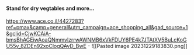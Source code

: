 #### Stand for dry vegtables and more...
https://www.ace.co.il/4427283?ref=pmax&camp=general&utm_campaign=ace_shopping_all&gad_source=1&gclid=CjwKCAiA-bmsBhAGEiwAoaQNmmvlzrrwAWNMB6xVkFDUY6PE4k7JTAtXV5BuLcKoGU55v_8ZDEn92xoClogQAvD_BwE - ![[Pasted image 20231229183830.png]]